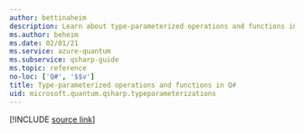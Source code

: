 ```yaml
---
author: bettinaheim
description: Learn about type-parameterized operations and functions in the Q# programming language.
ms.author: beheim
ms.date: 02/01/21
ms.service: azure-quantum
ms.subservice: qsharp-guide
ms.topic: reference
no-loc: ['Q#', '$$v']
title: Type-parameterized operations and functions in Q#
uid: microsoft.quantum.qsharp.typeparameterizations
---
```


<!---
# Type parameterization in Q#
-->

[!INCLUDE [source link](~/includes/qsharp-language/Specifications/Language/4_TypeSystem/TypeParameterizations.md)]